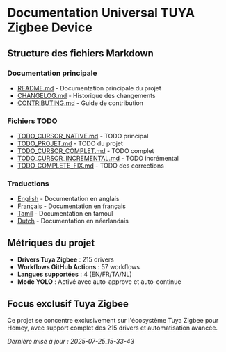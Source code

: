 # Documentation Universal TUYA Zigbee Device

## Structure des fichiers Markdown

### Documentation principale
- [README.md](README.md) - Documentation principale du projet
- [CHANGELOG.md](CHANGELOG.md) - Historique des changements
- [CONTRIBUTING.md](CONTRIBUTING.md) - Guide de contribution

### Fichiers TODO
- [TODO_CURSOR_NATIVE.md](todo/TODO_CURSOR_NATIVE.md) - TODO principal
- [TODO_PROJET.md](todo/TODO_PROJET.md) - TODO du projet
- [TODO_CURSOR_COMPLET.md](todo/TODO_CURSOR_COMPLET.md) - TODO complet
- [TODO_CURSOR_INCREMENTAL.md](todo/TODO_CURSOR_INCREMENTAL.md) - TODO incrémental
- [TODO_COMPLETE_FIX.md](todo/TODO_COMPLETE_FIX.md) - TODO des corrections

### Traductions
- [English](locales/en.md) - Documentation en anglais
- [Français](locales/fr.md) - Documentation en français
- [Tamil](locales/ta.md) - Documentation en tamoul
- [Dutch](locales/nl.md) - Documentation en néerlandais

## Métriques du projet
- **Drivers Tuya Zigbee** : 215 drivers
- **Workflows GitHub Actions** : 57 workflows
- **Langues supportées** : 4 (EN/FR/TA/NL)
- **Mode YOLO** : Activé avec auto-approve et auto-continue

## Focus exclusif Tuya Zigbee
Ce projet se concentre exclusivement sur l'écosystème Tuya Zigbee pour Homey, avec support complet des 215 drivers et automatisation avancée.

*Dernière mise à jour : 2025-07-25_15-33-43*
